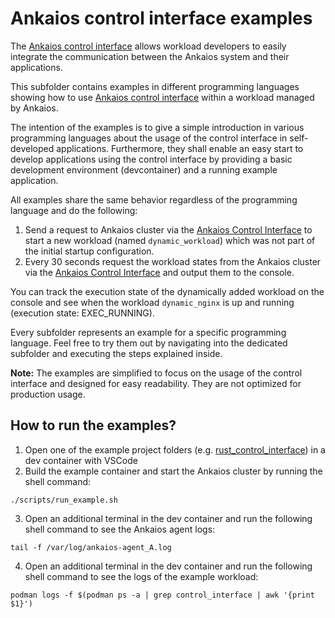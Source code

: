 # Ankaios control interface examples

The [Ankaios control interface](https://eclipse-ankaios.github.io/ankaios/latest/reference/control-interface/) allows workload developers to easily integrate the communication between the Ankaios system and their applications.

This subfolder contains examples in different programming languages showing how to use [Ankaios control interface](https://eclipse-ankaios.github.io/ankaios/latest/reference/control-interface/) within a workload managed by Ankaios.

The intention of the examples is to give a simple introduction in various programming languages about the usage of the control interface in self-developed applications.
Furthermore, they shall enable an easy start to develop applications using the control interface by providing a basic development environment (devcontainer) and a running example application.

All examples share the same behavior regardless of the programming language and do the following:

1. Send a request to Ankaios cluster via the [Ankaios Control Interface](https://eclipse-ankaios.github.io/ankaios/latest/reference/control-interface/) to start a new workload  (named `dynamic_workload`) which was not part of the initial startup configuration.
2. Every 30 seconds request the workload states from the Ankaios cluster via the [Ankaios Control Interface](https://eclipse-ankaios.github.io/ankaios/latest/reference/control-interface/) and output them to the console.

You can track the execution state of the dynamically added workload on the console and see when the workload `dynamic_nginx` is up and running (execution state: EXEC_RUNNING).

Every subfolder represents an example for a specific programming language. Feel free to try them out by navigating into the dedicated subfolder and executing the steps explained inside. 

**Note:** The examples are simplified to focus on the usage of the control interface and designed for easy readability. They are not optimized for production usage.

## How to run the examples?
1. Open one of the example project folders (e.g. [rust_control_interface](./rust_control_interface/)) in a dev container with VSCode
2. Build the example container and start the Ankaios cluster by running the shell command: 
```shell
./scripts/run_example.sh
```
3. Open an additional terminal in the dev container and run the following shell command to see the Ankaios agent logs: 
```shell
tail -f /var/log/ankaios-agent_A.log
```
4. Open an additional terminal in the dev container and run the following shell command to see the logs of the example workload: 
```shell
podman logs -f $(podman ps -a | grep control_interface | awk '{print $1}')
```

